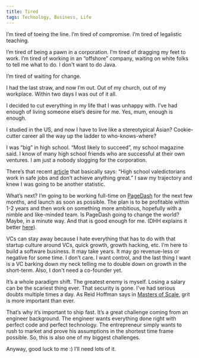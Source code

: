 ```yaml
---
title: Tired
tags: Technology, Business, Life
---
```


I’m tired of toeing the line. I’m tired of compromise. I’m tired of legalistic teaching.

I’m tired of being a pawn in a corporation. I’m tired of dragging my feet to work. I’m tired of working in an “offshore” company,
waiting on white folks to tell me what to do. I don't want to do Java.

I’m tired of waiting for change.

I had the last straw, and now I’m out. Out of my church, out of my workplace. Within two days I was out of it all.

I decided to cut everything in my life that I was unhappy with. I’ve had enough of living someone else’s desire for me. Yes, mum, enough is enough.

I studied in the US, and now I have to live like a stereotypical Asian? Cookie-cutter career all the way up the ladder to who-knows-where?

I was “big” in high school. “Most likely to succeed”, my school magazine said. I know of many high school friends who are successful at their own ventures. I am just a nobody slogging for the corporation.

There’s that recent [article](http://time.com/money/4779223/valedictorian-success-research-barking-up-wrong/) that basically says: “High school valedictorians work in safe jobs and don’t achieve anything great.” I saw my trajectory and knew I was going to be another statistic.

What’s next? I’m going to be working full-time on [PageDash](https://www.pagedash.com) for the next few months, and launch as soon as possible. The plan is to be profitable within 1-2 years and then work on something more ambitious, hopefully with a nimble and like-minded team. Is PageDash going to change the world? Maybe, in a minute way. And that is good enough for me. (DHH explains it better [here](https://signalvnoise.com/posts/3972-reconsider)).

VCs can stay away because I hate everything that has to do with that startup culture around VCs, quick growth, growth hacking, etc. I’m here to build a software business. It may take years. It may go revenue-less or negative for some time. I don’t care. I want control, and the last thing I want is a VC barking down my neck telling me to double down on growth in the short-term. Also, I don't need a co-founder yet.

It’s a whole paradigm shift. The greatest enemy is myself. Losing a salary can be the scariest thing ever. That security is gone. I've had serious doubts multiple times a day. As Reid Hoffman says in [Masters of Scale](https://mastersofscale.com/), grit is more important than ever.

That’s why it’s important to ship fast. It’s a great challenge coming from an engineer background. The engineer wants everything done right with perfect code and perfect technology. The entrepreneur simply wants to rush to market and prove his assumptions in the shortest time frame possible. So, this is also one of my biggest challenges.

Anyway, good luck to me :) I’ll need lots of it.